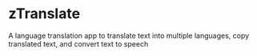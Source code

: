 # zTranslate
A language translation app to translate text into multiple languages, copy translated text, and convert text to speech

